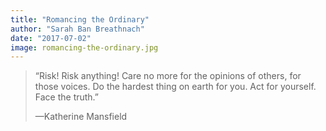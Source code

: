 ```yaml
---
title: "Romancing the Ordinary"
author: "Sarah Ban Breathnach"
date: "2017-07-02"
image: romancing-the-ordinary.jpg
---
```


> “Risk! Risk anything! Care no more for the opinions of others, for those voices. Do the hardest thing on earth for you. Act for yourself. Face the truth.”
>
> —Katherine Mansfield

